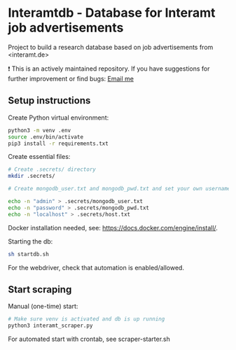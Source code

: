 # Interamtdb - Database for Interamt job advertisements
Project to build a research database based on job advertisements from <interamt.de>

❗ This is an actively maintained repository. If you have suggestions for further improvement or find bugs: [Email me](mailto:nico.giessmann@uni-luebeck.de)

## Setup instructions

Create Python virtual environment:
```bash
python3 -m venv .env
source .env/bin/activate
pip3 install -r requirements.txt
```

Create essential files:
```bash
# Create .secrets/ directory
mkdir .secrets/

# Create mongodb_user.txt and mongodb_pwd.txt and set your own username and password (no update in Python scripts necessary). Be aware of newlines, which need to be removed!

echo -n "admin" > .secrets/mongodb_user.txt
echo -n "password" > .secrets/mongodb_pwd.txt
echo -n "localhost" > .secrets/host.txt
```

Docker installation needed, see: https://docs.docker.com/engine/install/.

Starting the db:
```bash
sh startdb.sh
```

For the webdriver, check that automation is enabled/allowed.

## Start scraping

Manual (one-time) start:
```bash
# Make sure venv is activated and db is up running
python3 interamt_scraper.py
```

For automated start with crontab, see scraper-starter.sh

